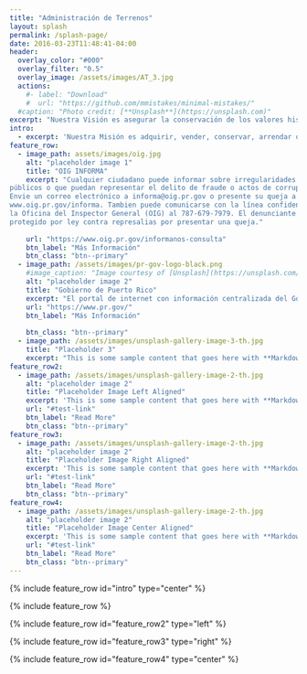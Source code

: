 ```yaml
---
title: "Administración de Terrenos"
layout: splash
permalink: /splash-page/
date: 2016-03-23T11:48:41-04:00
header:
  overlay_color: "#000"
  overlay_filter: "0.5"
  overlay_image: /assets/images/AT_3.jpg
  actions:
    #- label: "Download"
    #  url: "https://github.com/mmistakes/minimal-mistakes/"
  #caption: "Photo credit: [**Unsplash**](https://unsplash.com)"
excerpt: "Nuestra Visión es asegurar la conservación de los valores históricos y naturales de la Isla."
intro: 
  - excerpt: 'Nuestra Misión es adquirir, vender, conservar, arrendar o desarrollar los terrenos necesarios para encauzar en ellos todo tipo de proyecto de desarrollo urbano, económico y social, tales como proyectos de vivienda, comercios, industrias, servicios públicos y de conservación del ambiente natural. Garantizar por medio de la creación de reservas, la disponibilidad de terrenos para su futuro desarrollo o conservación. Velar que se utilice la tierra de acuerdo con las políticas públicas establecidas sobre el uso y desarrollo compacto del suelo, nuestro recurso más valioso.'
feature_row:
  - image_path: assets/images/oig.jpg
    alt: "placeholder image 1"
    title: "OIG INFORMA"
    excerpt: "Cualquier ciudadano puede informar sobre irregularidades en el uso de fondos
públicos o que puedan representar el delito de fraude o actos de corrupción pública.
Envie un correo electrónico a informa@oig.pr.gov o presente su queja a traves de
www.oig.pr.gov/informa. Tambien puede comunicarse con la línea confidencial de
la Oficina del Inspector General (OIG) al 787-679-7979. El denunciante esta
protegido por ley contra represalias por presentar una queja."
 
    url: "https://www.oig.pr.gov/informanos-consulta"
    btn_label: "Más Información"
    btn_class: "btn--primary"
  - image_path: /assets/images/pr-gov-logo-black.png
    #image_caption: "Image courtesy of [Unsplash](https://unsplash.com/)"
    alt: "placeholder image 2"
    title: "Gobierno de Puerto Rico"
    excerpt: "El portal de internet con información centralizada del Gobierno de Puerto Rico es una herramienta en línea diseñada para brindar a los ciudadanos acceso a información relevante y actualizada sobre los servicios y actividades gubernamentales. Este portal funciona como un punto de encuentro centralizado para todas las agencias y departamentos gubernamentales, lo que permite a los usuarios acceder a información y recursos de manera eficiente y conveniente. Desde el portal, los ciudadanos pueden encontrar información sobre políticas públicas, programas gubernamentales, procesos de solicitud y mucho más, todo en un solo lugar accesible y fácil de usar. El portal de información centralizada del Gobierno de Puerto Rico es una herramienta valiosa para promover la transparencia y la participación ciudadana en la toma de decisiones gubernamentales."
    url: "https://www.pr.gov/"
    btn_label: "Más Información"
     
    btn_class: "btn--primary"
  - image_path: /assets/images/unsplash-gallery-image-3-th.jpg
    title: "Placeholder 3"
    excerpt: "This is some sample content that goes here with **Markdown** formatting."
feature_row2:
  - image_path: /assets/images/unsplash-gallery-image-2-th.jpg
    alt: "placeholder image 2"
    title: "Placeholder Image Left Aligned"
    excerpt: 'This is some sample content that goes here with **Markdown** formatting. Left aligned with `type="left"`'
    url: "#test-link"
    btn_label: "Read More"
    btn_class: "btn--primary"
feature_row3:
  - image_path: /assets/images/unsplash-gallery-image-2-th.jpg
    alt: "placeholder image 2"
    title: "Placeholder Image Right Aligned"
    excerpt: 'This is some sample content that goes here with **Markdown** formatting. Right aligned with `type="right"`'
    url: "#test-link"
    btn_label: "Read More"
    btn_class: "btn--primary"
feature_row4:
  - image_path: /assets/images/unsplash-gallery-image-2-th.jpg
    alt: "placeholder image 2"
    title: "Placeholder Image Center Aligned"
    excerpt: 'This is some sample content that goes here with **Markdown** formatting. Centered with `type="center"`'
    url: "#test-link"
    btn_label: "Read More"
    btn_class: "btn--primary"
---
```


{% include feature_row id="intro" type="center" %}

{% include feature_row %}

{% include feature_row id="feature_row2" type="left" %}

{% include feature_row id="feature_row3" type="right" %}

{% include feature_row id="feature_row4" type="center" %}